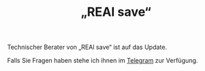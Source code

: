 ﻿---
layout: post-ea

group: Technischer Berater
title: „REAl save“
meta: REAl save
logo: real_save.svg
order: 2

category: ea

og: img/og-real-save.jpg

lang: de
ref: real_save
---

Technischer Berater von „REAl save“ ist auf das Update.

Falls Sie Fragen haben stehe ich ihnen im <a href="https://t.me/chutkoy" target="_blank">Telegram</a> zur Verfügung.
